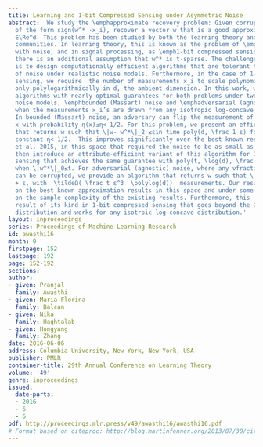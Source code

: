 ```yaml
---
title: Learning and 1-bit Compressed Sensing under Asymmetric Noise
abstract: 'We study the \emphapproximate recovery problem: Given corrupted 1-bit measurements
  of the form sign(w^* ⋅x_i), recover a vector w that is a good approximation to w^*
  ∈\Re^d. This problem has been studied by both the learning theory and signal processing
  communities. In learning theory, this is known as the problem of \emphlearning halfspaces
  with noise, and in signal processing, as \emph1-bit compressed sensing, in which
  there is an additional assumption that w^* is t-sparse. The challenge in both cases
  is to design computationally efficient algorithms that are tolerant to large amounts
  of noise under realistic noise models. Furthermore, in the case of 1-bit compressed
  sensing, we require  the number of measurements x_i to scale polynomially in t and
  only polylogarithmically in d, the ambient dimension. In this work, we introduce
  algorithms with nearly optimal guarantees for both problems under two realistic
  noise models, \emphbounded (Massart) noise and \emphadversarial (agnostic) noise,
  when the measurements x_i’s are drawn from any isotropic log-concave distribution.
  In bounded (Massart) noise, an adversary can flip the measurement of each point
  x with probability η(x)≤η< 1/2. For this problem, we present an efficient algorithm
  that returns w such that \|w- w^*\|_2 ≤εin time poly(d, \frac 1 ε) for \emphany
  constant η< 1/2.  This improves significantly over the best known result of Awasthi
  et al. 2015, in this space that required the noise to be as small as η≈10^-6. We
  then introduce an attribute-efficient variant of this algorithm for 1-bit compressed
  sensing that achieves the same guarantee with poly(t, \log(d), \frac 1 ε) measurements
  when \|w^*\|_0≤t. For adversarial (agnostic) noise, where any νfraction of measurements
  can be corrupted, we provide an algorithm that returns w such that \|w-w^*\|_2 ≤O(ν)
  + ε, with  \tildeΩ( \frac t ε^3  \polylog(d))  measurements. Our results improve
  on the best known approximation results in this space and under some regimes improve
  on the sample complexity of the existing results. Furthermore, this  is the first
  result of its kind in 1-bit compressed sensing that goes beyond the Gaussian marginal
  distribution and works for any isotrpic log-concave distribution.'
layout: inproceedings
series: Proceedings of Machine Learning Research
id: awasthi16
month: 0
firstpage: 152
lastpage: 192
page: 152-192
sections: 
author:
- given: Pranjal
  family: Awasthi
- given: Maria-Florina
  family: Balcan
- given: Nika
  family: Haghtalab
- given: Hongyang
  family: Zhang
date: 2016-06-06
address: Columbia University, New York, New York, USA
publisher: PMLR
container-title: 29th Annual Conference on Learning Theory
volume: '49'
genre: inproceedings
issued:
  date-parts:
  - 2016
  - 6
  - 6
pdf: http://proceedings.mlr.press/v49/awasthi16/awasthi16.pdf
# Format based on citeproc: http://blog.martinfenner.org/2013/07/30/citeproc-yaml-for-bibliographies/
---
```

